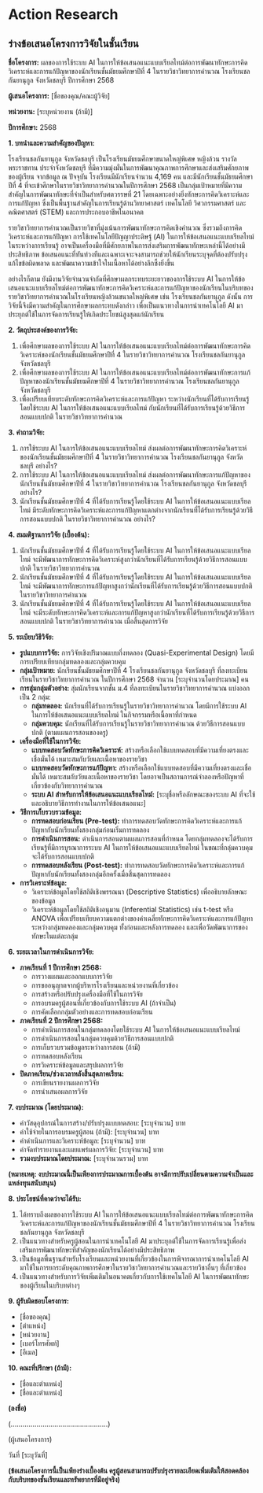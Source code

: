 # Action Research
## ร่างข้อเสนอโครงการวิจัยในชั้นเรียน

**ชื่อโครงการ:** ผลของการใช้ระบบ AI ในการให้ข้อเสนอแนะแบบเรียลไทม์ต่อการพัฒนาทักษะการคิดวิเคราะห์และการแก้ปัญหาของนักเรียนชั้นมัธยมศึกษาปีที่ 4 ในรายวิชาวิทยาการคำนวณ โรงเรียนชลกันยานุกูล จังหวัดชลบุรี ปีการศึกษา 2568

**ผู้เสนอโครงการ:** [ชื่อของคุณ/คณะผู้วิจัย]

**หน่วยงาน:** [ระบุหน่วยงาน (ถ้ามี)]

**ปีการศึกษา:** 2568

**1. บทนำและความสำคัญของปัญหา:**

โรงเรียนชลกันยานุกูล จังหวัดชลบุรี เป็นโรงเรียนมัธยมศึกษาขนาดใหญ่พิเศษ หญิงล้วน รางวัลพระราชทาน ประจำจังหวัดชลบุรี ที่มีความมุ่งมั่นในการพัฒนาคุณภาพการศึกษาและส่งเสริมศักยภาพของผู้เรียน จากข้อมูล ณ ปัจจุบัน โรงเรียนมีนักเรียนจำนวน 4,169 คน และมีนักเรียนชั้นมัธยมศึกษาปีที่ 4 ที่จะเข้าศึกษาในรายวิชาวิทยาการคำนวณในปีการศึกษา 2568 เป็นกลุ่มเป้าหมายที่มีความสำคัญในการพัฒนาทักษะที่จำเป็นสำหรับศตวรรษที่ 21 โดยเฉพาะอย่างยิ่งทักษะการคิดวิเคราะห์และการแก้ปัญหา ซึ่งเป็นพื้นฐานสำคัญในการเรียนรู้ด้านวิทยาศาสตร์ เทคโนโลยี วิศวกรรมศาสตร์ และคณิตศาสตร์ (STEM) และการประกอบอาชีพในอนาคต

รายวิชาวิทยาการคำนวณเป็นรายวิชาที่มุ่งเน้นการพัฒนาทักษะการคิดเชิงคำนวณ ซึ่งรวมถึงการคิดวิเคราะห์และการแก้ปัญหา การใช้เทคโนโลยีปัญญาประดิษฐ์ (AI) ในการให้ข้อเสนอแนะแบบเรียลไทม์ในระหว่างการเรียนรู้ อาจเป็นเครื่องมือที่มีศักยภาพในการส่งเสริมการพัฒนาทักษะเหล่านี้ได้อย่างมีประสิทธิภาพ ข้อเสนอแนะที่ทันท่วงทีและเฉพาะเจาะจงสามารถช่วยให้นักเรียนระบุจุดที่ต้องปรับปรุง แก้ไขข้อผิดพลาด และพัฒนาความเข้าใจในเนื้อหาได้อย่างลึกซึ้งยิ่งขึ้น

อย่างไรก็ตาม ยังมีงานวิจัยจำนวนจำกัดที่ศึกษาผลกระทบระยะยาวของการใช้ระบบ AI ในการให้ข้อเสนอแนะแบบเรียลไทม์ต่อการพัฒนาทักษะการคิดวิเคราะห์และการแก้ปัญหาของนักเรียนในบริบทของรายวิชาวิทยาการคำนวณในโรงเรียนหญิงล้วนขนาดใหญ่พิเศษ เช่น โรงเรียนชลกันยานุกูล ดังนั้น การวิจัยนี้จึงมีความสำคัญในการศึกษาผลกระทบดังกล่าว เพื่อเป็นแนวทางในการนำเทคโนโลยี AI มาประยุกต์ใช้ในการจัดการเรียนรู้ให้เกิดประโยชน์สูงสุดแก่นักเรียน

**2. วัตถุประสงค์ของการวิจัย:**

1.  เพื่อศึกษาผลของการใช้ระบบ AI ในการให้ข้อเสนอแนะแบบเรียลไทม์ต่อการพัฒนาทักษะการคิดวิเคราะห์ของนักเรียนชั้นมัธยมศึกษาปีที่ 4 ในรายวิชาวิทยาการคำนวณ โรงเรียนชลกันยานุกูล จังหวัดชลบุรี
2.  เพื่อศึกษาผลของการใช้ระบบ AI ในการให้ข้อเสนอแนะแบบเรียลไทม์ต่อการพัฒนาทักษะการแก้ปัญหาของนักเรียนชั้นมัธยมศึกษาปีที่ 4 ในรายวิชาวิทยาการคำนวณ โรงเรียนชลกันยานุกูล จังหวัดชลบุรี
3.  เพื่อเปรียบเทียบระดับทักษะการคิดวิเคราะห์และการแก้ปัญหา ระหว่างนักเรียนที่ได้รับการเรียนรู้โดยใช้ระบบ AI ในการให้ข้อเสนอแนะแบบเรียลไทม์ กับนักเรียนที่ได้รับการเรียนรู้ด้วยวิธีการสอนแบบปกติ ในรายวิชาวิทยาการคำนวณ

**3. คำถามวิจัย:**

1.  การใช้ระบบ AI ในการให้ข้อเสนอแนะแบบเรียลไทม์ ส่งผลต่อการพัฒนาทักษะการคิดวิเคราะห์ของนักเรียนชั้นมัธยมศึกษาปีที่ 4 ในรายวิชาวิทยาการคำนวณ โรงเรียนชลกันยานุกูล จังหวัดชลบุรี อย่างไร?
2.  การใช้ระบบ AI ในการให้ข้อเสนอแนะแบบเรียลไทม์ ส่งผลต่อการพัฒนาทักษะการแก้ปัญหาของนักเรียนชั้นมัธยมศึกษาปีที่ 4 ในรายวิชาวิทยาการคำนวณ โรงเรียนชลกันยานุกูล จังหวัดชลบุรี อย่างไร?
3.  นักเรียนชั้นมัธยมศึกษาปีที่ 4 ที่ได้รับการเรียนรู้โดยใช้ระบบ AI ในการให้ข้อเสนอแนะแบบเรียลไทม์ มีระดับทักษะการคิดวิเคราะห์และการแก้ปัญหาแตกต่างจากนักเรียนที่ได้รับการเรียนรู้ด้วยวิธีการสอนแบบปกติ ในรายวิชาวิทยาการคำนวณ อย่างไร?

**4. สมมติฐานการวิจัย (เบื้องต้น):**

1.  นักเรียนชั้นมัธยมศึกษาปีที่ 4 ที่ได้รับการเรียนรู้โดยใช้ระบบ AI ในการให้ข้อเสนอแนะแบบเรียลไทม์ จะมีพัฒนาการทักษะการคิดวิเคราะห์สูงกว่านักเรียนที่ได้รับการเรียนรู้ด้วยวิธีการสอนแบบปกติ ในรายวิชาวิทยาการคำนวณ
2.  นักเรียนชั้นมัธยมศึกษาปีที่ 4 ที่ได้รับการเรียนรู้โดยใช้ระบบ AI ในการให้ข้อเสนอแนะแบบเรียลไทม์ จะมีพัฒนาการทักษะการแก้ปัญหาสูงกว่านักเรียนที่ได้รับการเรียนรู้ด้วยวิธีการสอนแบบปกติ ในรายวิชาวิทยาการคำนวณ
3.  นักเรียนชั้นมัธยมศึกษาปีที่ 4 ที่ได้รับการเรียนรู้โดยใช้ระบบ AI ในการให้ข้อเสนอแนะแบบเรียลไทม์ จะมีระดับทักษะการคิดวิเคราะห์และการแก้ปัญหาสูงกว่านักเรียนที่ได้รับการเรียนรู้ด้วยวิธีการสอนแบบปกติ ในรายวิชาวิทยาการคำนวณ เมื่อสิ้นสุดการวิจัย

**5. ระเบียบวิธีวิจัย:**

* **รูปแบบการวิจัย:** การวิจัยเชิงปริมาณแบบกึ่งทดลอง (Quasi-Experimental Design) โดยมีการเปรียบเทียบกลุ่มทดลองและกลุ่มควบคุม
* **กลุ่มเป้าหมาย:** นักเรียนชั้นมัธยมศึกษาปีที่ 4 โรงเรียนชลกันยานุกูล จังหวัดชลบุรี ที่ลงทะเบียนเรียนในรายวิชาวิทยาการคำนวณ ในปีการศึกษา 2568 จำนวน [ระบุจำนวนโดยประมาณ] คน
* **การสุ่มกลุ่มตัวอย่าง:** สุ่มนักเรียนจากชั้น ม.4 ที่ลงทะเบียนในรายวิชาวิทยาการคำนวณ แบ่งออกเป็น 2 กลุ่ม:
    * **กลุ่มทดลอง:** นักเรียนที่ได้รับการเรียนรู้ในรายวิชาวิทยาการคำนวณ โดยมีการใช้ระบบ AI ในการให้ข้อเสนอแนะแบบเรียลไทม์ ในกิจกรรมหรือเนื้อหาที่กำหนด
    * **กลุ่มควบคุม:** นักเรียนที่ได้รับการเรียนรู้ในรายวิชาวิทยาการคำนวณ ด้วยวิธีการสอนแบบปกติ (ตามแผนการสอนของครู)
* **เครื่องมือที่ใช้ในการวิจัย:**
    * **แบบทดสอบวัดทักษะการคิดวิเคราะห์:** สร้างหรือเลือกใช้แบบทดสอบที่มีความเที่ยงตรงและเชื่อมั่นได้ เหมาะสมกับวัยและเนื้อหาของรายวิชา
    * **แบบทดสอบวัดทักษะการแก้ปัญหา:** สร้างหรือเลือกใช้แบบทดสอบที่มีความเที่ยงตรงและเชื่อมั่นได้ เหมาะสมกับวัยและเนื้อหาของรายวิชา โดยอาจเป็นสถานการณ์จำลองหรือปัญหาที่เกี่ยวข้องกับวิทยาการคำนวณ
    * **ระบบ AI สำหรับการให้ข้อเสนอแนะแบบเรียลไทม์:** [ระบุชื่อหรือลักษณะของระบบ AI ที่จะใช้ และอธิบายวิธีการทำงานในการให้ข้อเสนอแนะ]
* **วิธีการเก็บรวบรวมข้อมูล:**
    * **การทดสอบก่อนเรียน (Pre-test):** ทำการทดสอบวัดทักษะการคิดวิเคราะห์และการแก้ปัญหากับนักเรียนทั้งสองกลุ่มก่อนเริ่มการทดลอง
    * **การดำเนินการสอน:** ดำเนินการสอนตามแผนการสอนที่กำหนด โดยกลุ่มทดลองจะได้รับการเรียนรู้ที่มีการบูรณาการระบบ AI ในการให้ข้อเสนอแนะแบบเรียลไทม์ ในขณะที่กลุ่มควบคุมจะได้รับการสอนแบบปกติ
    * **การทดสอบหลังเรียน (Post-test):** ทำการทดสอบวัดทักษะการคิดวิเคราะห์และการแก้ปัญหากับนักเรียนทั้งสองกลุ่มอีกครั้งเมื่อสิ้นสุดการทดลอง
* **การวิเคราะห์ข้อมูล:**
    * วิเคราะห์ข้อมูลโดยใช้สถิติเชิงพรรณนา (Descriptive Statistics) เพื่ออธิบายลักษณะของข้อมูล
    * วิเคราะห์ข้อมูลโดยใช้สถิติเชิงอนุมาน (Inferential Statistics) เช่น t-test หรือ ANOVA เพื่อเปรียบเทียบความแตกต่างของค่าเฉลี่ยทักษะการคิดวิเคราะห์และการแก้ปัญหา ระหว่างกลุ่มทดลองและกลุ่มควบคุม ทั้งก่อนและหลังการทดลอง และเพื่อวัดพัฒนาการของทักษะในแต่ละกลุ่ม

**6. ระยะเวลาในการดำเนินการวิจัย:**

* **ภาคเรียนที่ 1 ปีการศึกษา 2568:**
    * การวางแผนและออกแบบการวิจัย
    * การขออนุญาตจากผู้บริหารโรงเรียนและหน่วยงานที่เกี่ยวข้อง
    * การสร้างหรือปรับปรุงเครื่องมือที่ใช้ในการวิจัย
    * การอบรมครูผู้สอนที่เกี่ยวข้องกับการใช้ระบบ AI (ถ้าจำเป็น)
    * การคัดเลือกกลุ่มตัวอย่างและการทดสอบก่อนเรียน
* **ภาคเรียนที่ 2 ปีการศึกษา 2568:**
    * การดำเนินการสอนในกลุ่มทดลองโดยใช้ระบบ AI ในการให้ข้อเสนอแนะแบบเรียลไทม์
    * การดำเนินการสอนในกลุ่มควบคุมด้วยวิธีการสอนแบบปกติ
    * การเก็บรวบรวมข้อมูลระหว่างการสอน (ถ้ามี)
    * การทดสอบหลังเรียน
    * การวิเคราะห์ข้อมูลและสรุปผลการวิจัย
* **ปิดภาคเรียน/ช่วงเวลาหลังสิ้นสุดภาคเรียน:**
    * การเขียนรายงานผลการวิจัย
    * การนำเสนอผลการวิจัย

**7. งบประมาณ (โดยประมาณ):**

* ค่าวัสดุอุปกรณ์ในการสร้าง/ปรับปรุงแบบทดสอบ: [ระบุจำนวน] บาท
* ค่าใช้จ่ายในการอบรมครูผู้สอน (ถ้ามี): [ระบุจำนวน] บาท
* ค่าดำเนินการและวิเคราะห์ข้อมูล: [ระบุจำนวน] บาท
* ค่าจัดทำรายงานและเผยแพร่ผลการวิจัย: [ระบุจำนวน] บาท
* **รวมงบประมาณโดยประมาณ:** [ระบุจำนวนรวม] บาท

**(หมายเหตุ: งบประมาณนี้เป็นเพียงการประมาณการเบื้องต้น อาจมีการปรับเปลี่ยนตามความจำเป็นและแหล่งทุนสนับสนุน)**

**8. ประโยชน์ที่คาดว่าจะได้รับ:**

1.  ได้ทราบถึงผลของการใช้ระบบ AI ในการให้ข้อเสนอแนะแบบเรียลไทม์ต่อการพัฒนาทักษะการคิดวิเคราะห์และการแก้ปัญหาของนักเรียนชั้นมัธยมศึกษาปีที่ 4 ในรายวิชาวิทยาการคำนวณ โรงเรียนชลกันยานุกูล จังหวัดชลบุรี
2.  เป็นแนวทางสำหรับครูผู้สอนในการนำเทคโนโลยี AI มาประยุกต์ใช้ในการจัดการเรียนรู้เพื่อส่งเสริมการพัฒนาทักษะที่สำคัญของนักเรียนได้อย่างมีประสิทธิภาพ
3.  เป็นข้อมูลพื้นฐานสำหรับโรงเรียนและหน่วยงานที่เกี่ยวข้องในการพิจารณาการนำเทคโนโลยี AI มาใช้ในการยกระดับคุณภาพการศึกษาในรายวิชาวิทยาการคำนวณและรายวิชาอื่นๆ ที่เกี่ยวข้อง
4.  เป็นแนวทางสำหรับการวิจัยเพิ่มเติมในอนาคตเกี่ยวกับการใช้เทคโนโลยี AI ในการพัฒนาทักษะของผู้เรียนในบริบทต่างๆ

**9. ผู้รับผิดชอบโครงการ:**

* [ชื่อของคุณ]
* [ตำแหน่ง]
* [หน่วยงาน]
* [เบอร์โทรศัพท์]
* [อีเมล]

**10. คณะที่ปรึกษา (ถ้ามี):**

* [ชื่อและตำแหน่ง]
* [ชื่อและตำแหน่ง]

**(ลงชื่อ)**

(.................................................)

(ผู้เสนอโครงการ)

วันที่ [ระบุวันที่]

**(ข้อเสนอโครงการนี้เป็นเพียงร่างเบื้องต้น ครูผู้สอนสามารถปรับปรุงรายละเอียดเพิ่มเติมให้สอดคล้องกับบริบทของชั้นเรียนและทรัพยากรที่มีอยู่จริง)**
